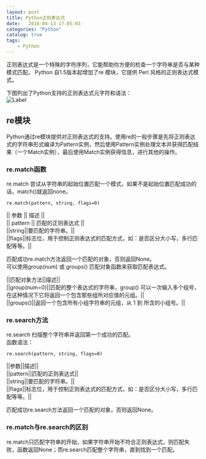 ```yaml
---
layout: post
title: Python正则表达式
date:   2016-04-13 17:05:03
categories: "Python"
catalog: true
tags: 
    - Python
---
```


正则表达式是一个特殊的字符序列，它能帮助你方便的检查一个字符串是否与某种模式匹配。
Python 自1.5版本起增加了re 模块，它提供 Perl 风格的正则表达式模式。

下图列出了Python支持的正则表达式元字符和语法：    
![Label](http://ww3.sinaimg.cn/mw690/6c02e057jw1f2v67sn7w9j20m71brnj0.jpg)     

## re模块

Python通过re模块提供对正则表达式的支持。使用re的一般步骤是先将正则表达式的字符串形式编译为Pattern实例，然后使用Pattern实例处理文本并获得匹配结果（一个Match实例），最后使用Match实例获得信息，进行其他的操作。   

### re.match函数

re.match 尝试从字符串的起始位置匹配一个模式，如果不是起始位置匹配成功的话，match()就返回none。   

	re.match(pattern, string, flags=0)


|| 参数 || 描述 ||   
|| pattern || 匹配的正则表达式 ||   
||string||要匹配的字符串。||   
||flags||标志位，用于控制正则表达式的匹配方式，如：是否区分大小写，多行匹配等等。||   

匹配成功re.match方法返回一个匹配的对象，否则返回None。   
可以使用group(num) 或 groups() 匹配对象函数来获取匹配表达式。   

||匹配对象方法||描述||   
||group(num=0)||匹配的整个表达式的字符串，group() 可以一次输入多个组号，在这种情况下它将返回一个包含那些组所对应值的元组。||   
||groups()||返回一个包含所有小组字符串的元组，从 1 到 所含的小组号。||   

### re.search方法

re.search 扫描整个字符串并返回第一个成功的匹配。   
函数语法：   

	re.search(pattern, string, flags=0)

||参数||描述||   
||pattern||匹配的正则表达式||   
||string||要匹配的字符串。||   
||flags||标志位，用于控制正则表达式的匹配方式，如：是否区分大小写，多行匹配等等。||   

匹配成功re.search方法返回一个匹配的对象，否则返回None。   

### re.match与re.search的区别

re.match只匹配字符串的开始，如果字符串开始不符合正则表达式，则匹配失败，函数返回None；而re.search匹配整个字符串，直到找到一个匹配。
